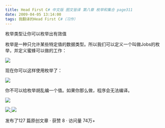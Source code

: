 ```yaml
---
title: Head First C# 中文版 图文皆译 第八章 枚举和集合 page311
date: 2009-04-05 13:14:00
tags: 我翻译的Head First C#（习作）
---
```

枚举类型让你可以枚举出有效值

枚举是一种只允许某些特定值的数据类型。所以我们可以定义一个叫做Jobs的枚举，并定义蜜蜂可以做的工作：

![](https://p-blog.csdn.net/images/p_blog_csdn_net/cuipengfei1/EntryImages/20090405/2009-04-05_12-54-24.jpg)

现在你可以这样使用枚举了：

![](https://p-blog.csdn.net/images/p_blog_csdn_net/cuipengfei1/EntryImages/20090405/2009-04-05_13-07-03.jpg)

你不可以给枚举胡乱编一个值。如果你那么做，程序会无法编译。

![](https://p-blog.csdn.net/images/p_blog_csdn_net/cuipengfei1/EntryImages/20090405/2009-04-05_13-11-47.jpg)



[ ![](https://profile.csdnimg.cn/5/2/5/3_cuipengfei1)
![](https://g.csdnimg.cn/static/user-reg-year/1x/11.png)
](https://blog.csdn.net/cuipengfei1)



发布了127 篇原创文章  ·  获赞 8  ·  访问量 74万+


